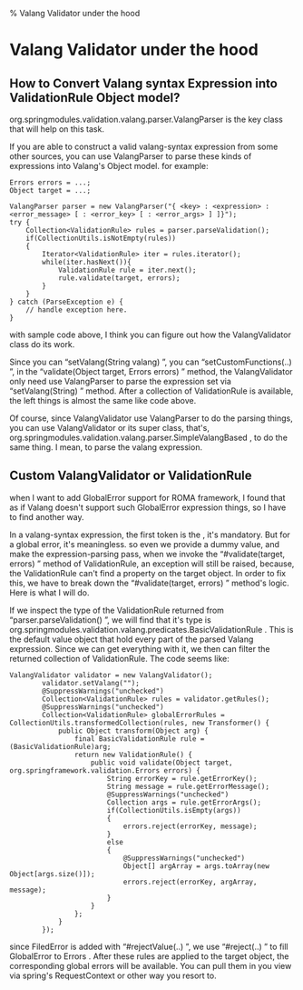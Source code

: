 % Valang Validator under the hood

#  Valang Validator under the hood

## How to Convert Valang syntax Expression into ValidationRule Object model?

org.springmodules.validation.valang.parser.ValangParser is the key class that will help on this task.

If you are able to construct a valid valang-syntax expression from some other sources, you can use ValangParser to parse these kinds of expressions into Valang's 
Object model. for example:

~~~~~~~ {.java}
Errors errors = ...;
Object target = ...;
				
ValangParser parser = new ValangParser("{ <key> : <expression> : <error_message> [ : <error_key> [ : <error_args> ] ]}");
try {
    Collection<ValidationRule> rules = parser.parseValidation();
    if(CollectionUtils.isNotEmpty(rules))
    {
        Iterator<ValidationRule> iter = rules.iterator();
        while(iter.hasNext()){
            ValidationRule rule = iter.next();
            rule.validate(target, errors);
        }
    }
} catch (ParseException e) {
	// handle exception here.
}
~~~~~~~

 				
with sample code above, I think you can figure out how the ValangValidator class do its work.

Since you can “setValang(String valang) ”, you can “setCustomFunctions(..) ”, in the “validate(Object target, Errors errors) ” method, the ValangValidator only need use ValangParser to parse the expression set via “setValang(String) ” method. After a collection of ValidationRule is available, the left things is almost the same like code above.

Of course, since ValangValidator use ValangParser to do the parsing things, you can use ValangValidator or its super class, that's, org.springmodules.validation.valang.parser.SimpleValangBased , to do the same thing. I mean, to parse the valang expression.

## Custom ValangValidator or ValidationRule

when I want to add GlobalError support for ROMA framework, I found that as if Valang doesn't support such GlobalError expression things, so I have to find another way.

In a valang-syntax expression, the first token is the <key>, it's mandatory. But for a global error, it's meaningless. so even we provide a dummy <key> value, and make the expression-parsing pass, when we invoke the “#validate(target, errors) ” method of ValidationRule, an exception will still be raised, because, the ValidationRule can't find a property on the target object. In order to fix this, we have to break down the “#validate(target, errors) ” method's logic. Here is what I will do.

If we inspect the type of the ValidationRule returned from “parser.parseValidation() ”, we will find that it's type is org.springmodules.validation.valang.predicates.BasicValidationRule . This is the default value object that hold every part of the parsed Valang expression. Since we can get everything with it, we then can filter the returned collection of ValidationRule. The code seems like:


~~~~~~~ {.java}
ValangValidator validator = new ValangValidator();
        validator.setValang("");
        @SuppressWarnings("unchecked")
        Collection<ValidationRule> rules = validator.getRules();
        @SuppressWarnings("unchecked")
        Collection<ValidationRule> globalErrorRules = CollectionUtils.transformedCollection(rules, new Transformer() {
            public Object transform(Object arg) {
                final BasicValidationRule rule = (BasicValidationRule)arg;
                return new ValidationRule() {
                    public void validate(Object target, org.springframework.validation.Errors errors) {
                        String errorKey = rule.getErrorKey();
                        String message = rule.getErrorMessage();
                        @SuppressWarnings("unchecked")
                        Collection args = rule.getErrorArgs();
                        if(CollectionUtils.isEmpty(args))
                        {
                            errors.reject(errorKey, message);
                        }
                        else
                        {
                            @SuppressWarnings("unchecked")
                            Object[] argArray = args.toArray(new Object[args.size()]);
                            errors.reject(errorKey, argArray, message);
                        }
                    }
                };
            }
        });
~~~~~~~

 
since FiledError is added with “#rejectValue(..) ”, we use “#reject(..) ” to fill GlobalError to Errors . After these rules are applied to the target object, the corresponding global errors will be available. You can pull them in you view via spring's RequestContext or other way you resort to.
